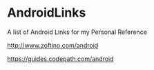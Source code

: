 # AndroidLinks
A list of Android Links for my Personal Reference

http://www.zoftino.com/android

https://guides.codepath.com/android
